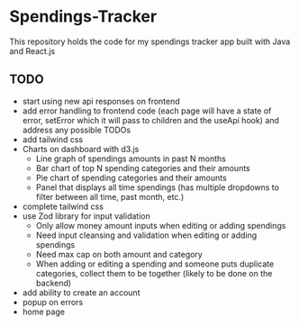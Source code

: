 # Spendings-Tracker
This repository holds the code for my spendings tracker app built with Java and React.js


## TODO
- start using new api responses on frontend
- add error handling to frontend code (each page will have a state of error, setError which it will pass to children and the useApi hook) and address any possible TODOs
- add tailwind css
- Charts on dashboard with d3.js
    - Line graph of spendings amounts in past N months
    - Bar chart of top N spending categories and their amounts
    - Pie chart of spending categories and their amounts
    - Panel that displays all time spendings (has multiple dropdowns to filter between all time, past month, etc.)
- complete tailwind css
- use Zod library for input validation
    - Only allow money amount inputs when editing or adding spendings
    - Need input cleansing and validation when editing or adding spendings
    - Need max cap on both amount and category
    - When adding or editing a spending and someone puts duplicate categories, collect them to be together (likely to be done on the backend)
- add ability to create an account 
- popup on errors
- home page